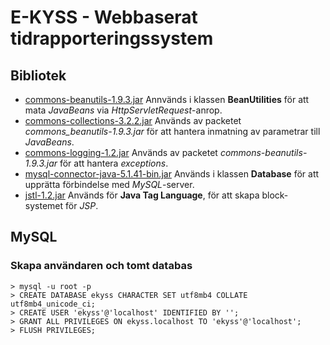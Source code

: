 # E-KYSS - Webbaserat tidrapporteringssystem

## Bibliotek
* [commons-beanutils-1.9.3.jar](http://commons.apache.org/proper/commons-beanutils/download_beanutils.cgi) Annvänds i klassen __BeanUtilities__ för att mata _JavaBeans_ via _HttpServletRequest_-anrop.
* [commons-collections-3.2.2.jar]() Används av packetet _commons_beanutils-1.9.3.jar_ för att hantera inmatning av parametrar till _JavaBeans_.
* [commons-logging-1.2.jar](https://commons.apache.org/proper/commons-logging/download_logging.cgi) Används av packetet _commons-beanutils-1.9.3.jar_ för att hantera _exceptions_.
* [mysql-connector-java-5.1.41-bin.jar](https://dev.mysql.com/downloads/connector/j/) Används i klassen __Database__ för att upprätta förbindelse med _MySQL_-server.
* [jstl-1.2.jar](https://jstl.java.net/) Används för __Java Tag Language__, för att skapa block-systemet för _JSP_.

## MySQL

### Skapa användaren och tomt databas
```
> mysql -u root -p
> CREATE DATABASE ekyss CHARACTER SET utf8mb4 COLLATE utf8mb4_unicode_ci;
> CREATE USER 'ekyss'@'localhost' IDENTIFIED BY '';
> GRANT ALL PRIVILEGES ON ekyss.localhost TO 'ekyss'@'localhost';
> FLUSH PRIVILEGES;
```